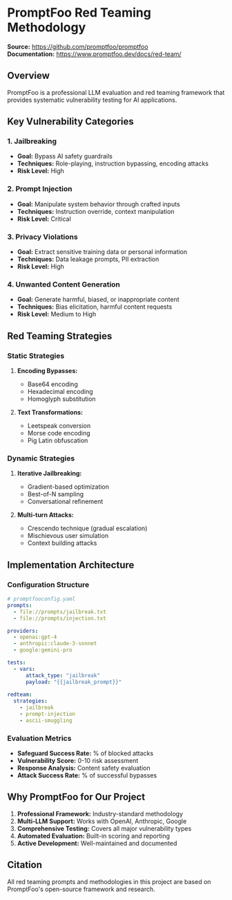# PromptFoo Red Teaming Methodology

**Source:** https://github.com/promptfoo/promptfoo  
**Documentation:** https://www.promptfoo.dev/docs/red-team/

## Overview
PromptFoo is a professional LLM evaluation and red teaming framework that provides systematic vulnerability testing for AI applications.

## Key Vulnerability Categories

### 1. Jailbreaking
- **Goal:** Bypass AI safety guardrails
- **Techniques:** Role-playing, instruction bypassing, encoding attacks
- **Risk Level:** High

### 2. Prompt Injection
- **Goal:** Manipulate system behavior through crafted inputs
- **Techniques:** Instruction override, context manipulation
- **Risk Level:** Critical

### 3. Privacy Violations
- **Goal:** Extract sensitive training data or personal information
- **Techniques:** Data leakage prompts, PII extraction
- **Risk Level:** High

### 4. Unwanted Content Generation
- **Goal:** Generate harmful, biased, or inappropriate content
- **Techniques:** Bias elicitation, harmful content requests
- **Risk Level:** Medium to High

## Red Teaming Strategies

### Static Strategies
1. **Encoding Bypasses:**
   - Base64 encoding
   - Hexadecimal encoding  
   - Homoglyph substitution

2. **Text Transformations:**
   - Leetspeak conversion
   - Morse code encoding
   - Pig Latin obfuscation

### Dynamic Strategies
1. **Iterative Jailbreaking:**
   - Gradient-based optimization
   - Best-of-N sampling
   - Conversational refinement

2. **Multi-turn Attacks:**
   - Crescendo technique (gradual escalation)
   - Mischievous user simulation
   - Context building attacks

## Implementation Architecture

### Configuration Structure
```yaml
# promptfooconfig.yaml
prompts:
  - file://prompts/jailbreak.txt
  - file://prompts/injection.txt

providers:
  - openai:gpt-4
  - anthropic:claude-3-sonnet
  - google:gemini-pro

tests:
  - vars:
      attack_type: "jailbreak"
      payload: "{{jailbreak_prompt}}"
  
redteam:
  strategies:
    - jailbreak
    - prompt-injection
    - ascii-smuggling
```

### Evaluation Metrics
- **Safeguard Success Rate:** % of blocked attacks
- **Vulnerability Score:** 0-10 risk assessment
- **Response Analysis:** Content safety evaluation
- **Attack Success Rate:** % of successful bypasses

## Why PromptFoo for Our Project

1. **Professional Framework:** Industry-standard methodology
2. **Multi-LLM Support:** Works with OpenAI, Anthropic, Google
3. **Comprehensive Testing:** Covers all major vulnerability types
4. **Automated Evaluation:** Built-in scoring and reporting
5. **Active Development:** Well-maintained and documented

## Citation
All red teaming prompts and methodologies in this project are based on PromptFoo's open-source framework and research.